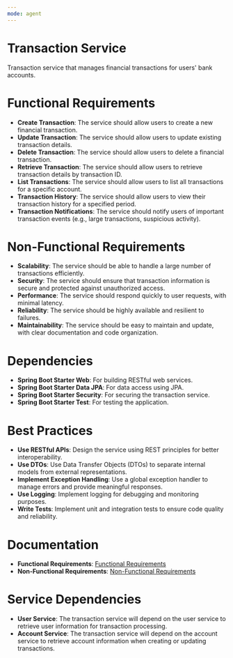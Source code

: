 ```yaml
---
mode: agent
---
```


# Transaction Service

Transaction service that manages financial transactions for users' bank accounts.

# Functional Requirements

- **Create Transaction**: The service should allow users to create a new financial transaction.
- **Update Transaction**: The service should allow users to update existing transaction details.
- **Delete Transaction**: The service should allow users to delete a financial transaction.
- **Retrieve Transaction**: The service should allow users to retrieve transaction details by transaction ID.
- **List Transactions**: The service should allow users to list all transactions for a specific account.
- **Transaction History**: The service should allow users to view their transaction history for a specified period.
- **Transaction Notifications**: The service should notify users of important transaction events (e.g., large transactions, suspicious activity).

# Non-Functional Requirements

- **Scalability**: The service should be able to handle a large number of transactions efficiently.
- **Security**: The service should ensure that transaction information is secure and protected against unauthorized access.
- **Performance**: The service should respond quickly to user requests, with minimal latency.
- **Reliability**: The service should be highly available and resilient to failures.
- **Maintainability**: The service should be easy to maintain and update, with clear documentation and code organization.

# Dependencies

- **Spring Boot Starter Web**: For building RESTful web services.
- **Spring Boot Starter Data JPA**: For data access using JPA.
- **Spring Boot Starter Security**: For securing the transaction service.
- **Spring Boot Starter Test**: For testing the application.

# Best Practices

- **Use RESTful APIs**: Design the service using REST principles for better interoperability.
- **Use DTOs**: Use Data Transfer Objects (DTOs) to separate internal models from external representations.
- **Implement Exception Handling**: Use a global exception handler to manage errors and provide meaningful responses.
- **Use Logging**: Implement logging for debugging and monitoring purposes.
- **Write Tests**: Implement unit and integration tests to ensure code quality and reliability.

# Documentation

- **Functional Requirements**: [Functional Requirements](functional-requirements.md)
- **Non-Functional Requirements**: [Non-Functional Requirements](non-functional-requirements.md)

# Service Dependencies

- **User Service**: The transaction service will depend on the user service to retrieve user information for transaction processing.
- **Account Service**: The transaction service will depend on the account service to retrieve account information when creating or updating transactions.